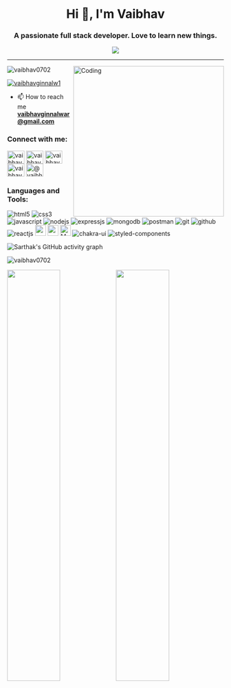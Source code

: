 <!-- ![MasterHead](https://miro.medium.com/max/1400/1*OxT7UjIwhklKE8d8SFyo7g.gif) -->


<h1 align="center">Hi 👋, I'm Vaibhav</h1>
<h3 align="center">A passionate full stack developer. Love to learn new things.</h3>

<p align="center">
  <a href="https://github.com/shikha-max/readme-typing-svg"><img src="https://readme-typing-svg.herokuapp.com?lines=Aspiring+Web+Developer;%20Enthusiast;Always%20ready%20to%20learn%20new%20things&center=true&width=500&height=50"></a>
</p>
<hr/>


<img align="right" alt="Coding" width="350" src="https://designbuffs.com/wp-content/uploads/2020/11/Boy-Working-From-Home.gif">

<p align="left"> <img src="https://komarev.com/ghpvc/?username=vaibhav0702&label=Profile%20views&color=0e75b6&style=flat" alt="vaibhav0702" /> </p>

<p align="left"> <a href="https://twitter.com/vaibhavginnalw1" target="blank"><img src="https://img.shields.io/twitter/follow/vaibhavginnalw1?logo=twitter&style=for-the-badge" alt="vaibhavginnalw1" /></a> </p>

- 📫 How to reach me **vaibhavginnalwar@gmail.com**

<h3 align="left"> Connect with me:</h3>
<p align="left">
<a href="https://twitter.com/vaibhavginnalw1" target="blank"><img align="center" src="https://raw.githubusercontent.com/rahuldkjain/github-profile-readme-generator/master/src/images/icons/Social/twitter.svg" alt="vaibhavginnalw1" height="30" width="40" /></a>
<a href="https://linkedin.com/in/vaibhav-ginnalwar" target="blank"><img align="center" src="https://raw.githubusercontent.com/rahuldkjain/github-profile-readme-generator/master/src/images/icons/Social/linked-in-alt.svg" alt="vaibhav-ginnalwar" height="30" width="40" /></a>
<a href="https://fb.com/vaibhav.ginnalwar.02" target="blank"><img align="center" src="https://raw.githubusercontent.com/rahuldkjain/github-profile-readme-generator/master/src/images/icons/Social/facebook.svg" alt="vaibhav.ginnalwar.02" height="30" width="40" /></a>
<a href="https://instagram.com/vaibhav_ginnalwar" target="blank"><img align="center" src="https://raw.githubusercontent.com/rahuldkjain/github-profile-readme-generator/master/src/images/icons/Social/instagram.svg" alt="vaibhav_ginnalwar" height="30" width="40" /></a>
<a href="https://medium.com/@vaibhavginnalwar" target="blank"><img align="center" src="https://raw.githubusercontent.com/rahuldkjain/github-profile-readme-generator/master/src/images/icons/Social/medium.svg" alt="@vaibhavginnalwar" height="30" width="40" /></a>
</p>

<h3 align="left">Languages and Tools:</h3>
<p align="left"> 
  
<img src="https://img.shields.io/badge/HTML5-E34F26?style=for-the-badge&logo=html5&logoColor=white" alt="html5"/>
<img src="https://img.shields.io/badge/CSS3-1572B6?style=for-the-badge&logo=css3&logoColor=white" alt="css3"/>
<img src="https://img.shields.io/badge/JavaScript-323330?style=for-the-badge&logo=javascript&logoColor=F7DF1E" alt="javascript"/>
<img src="https://img.shields.io/badge/Node.js-339933?style=for-the-badge&logo=nodedotjs&logoColor=white" alt="nodejs" />
<img src="https://img.shields.io/badge/Express.js-000000?style=for-the-badge&logo=express&logoColor=white" alt="expressjs"/>
<img src="https://img.shields.io/badge/MongoDB-4EA94B?style=for-the-badge&logo=mongodb&logoColor=white" alt="mongodb"/>
<img src="https://img.shields.io/badge/Postman-FF6C37?style=for-the-badge&logo=Postman&logoColor=white" alt="postman"/>
 <img src="https://img.shields.io/badge/Git-f44d27?style=for-the-badge&logo=git&logoColor=white" alt="git"/>
<img src="https://img.shields.io/badge/GitHub-100000?style=for-the-badge&logo=github&logoColor=white" alt="github"/>
<img src="https://img.shields.io/badge/React-20232A?style=for-the-badge&logo=react&logoColor=61DAFB" alt="reactjs" />
<img alt="npm" src="https://img.shields.io/badge/NPM-%23000000.svg?style=for-the-badge&logo=npm&logoColor=white"
        height="25px" />
  <img alt="redux" src="https://img.shields.io/badge/-Redux-764ABC?style=flat-square&logo=redux&logoColor=white"
        height="25px" />
      <img alt="Material UI"
        src="https://img.shields.io/badge/Material--UI-0081CB?style=for-the-badge&logo=material-ui&logoColor=white"
        height="25px" />
  <img src="https://img.shields.io/badge/Chakra%20UI-3bc7bd?style=for-the-badge&logo=chakraui&logoColor=white" alt="chakra-ui"/>
<img src="https://img.shields.io/badge/styled--components-DB7093?style=for-the-badge&logo=styled-components&logoColor=white" alt="styled-components"/>

</p>

![Sarthak's GitHub activity graph](https://activity-graph.herokuapp.com/graph?username=vaibhav0702&&theme=xcode)

<p><img align="center" src="https://github-readme-stats.vercel.app/api/top-langs?username=vaibhav0702&show_icons=true&locale=en&layout=compact&theme=tokyonight" alt="vaibhav0702" /></p>

<p>

   <img width="49.5%" src="https://github-readme-stats.vercel.app/api?username=vaibhav0702&show_icons=true&theme=tokyonight&hide_border=true" />
<img width="49.5%" src="http://github-readme-streak-stats.herokuapp.com?user=vaibhav0702&theme=tokyonight&date_format=M%20j%5B%2C%20Y%5D" />


  </p>

